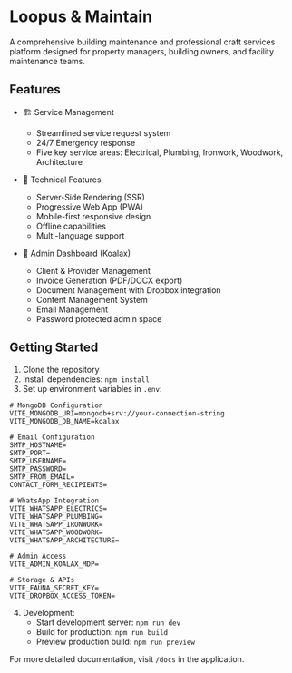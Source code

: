 # Loopus & Maintain

A comprehensive building maintenance and professional craft services platform designed for property managers, building owners, and facility maintenance teams.

## Features

- 🏗️ Service Management
  - Streamlined service request system
  - 24/7 Emergency response
  - Five key service areas: Electrical, Plumbing, Ironwork, Woodwork, Architecture

- 📱 Technical Features
  - Server-Side Rendering (SSR)
  - Progressive Web App (PWA)
  - Mobile-first responsive design
  - Offline capabilities
  - Multi-language support

- 🔐 Admin Dashboard (Koalax)
  - Client & Provider Management
  - Invoice Generation (PDF/DOCX export)
  - Document Management with Dropbox integration
  - Content Management System
  - Email Management
  - Password protected admin space

## Getting Started

1. Clone the repository
2. Install dependencies: `npm install`
3. Set up environment variables in `.env`:

```env
# MongoDB Configuration
VITE_MONGODB_URI=mongodb+srv://your-connection-string
VITE_MONGODB_DB_NAME=koalax

# Email Configuration
SMTP_HOSTNAME=
SMTP_PORT=
SMTP_USERNAME=
SMTP_PASSWORD=
SMTP_FROM_EMAIL=
CONTACT_FORM_RECIPIENTS=

# WhatsApp Integration
VITE_WHATSAPP_ELECTRICS=
VITE_WHATSAPP_PLUMBING=
VITE_WHATSAPP_IRONWORK=
VITE_WHATSAPP_WOODWORK=
VITE_WHATSAPP_ARCHITECTURE=

# Admin Access
VITE_ADMIN_KOALAX_MDP=

# Storage & APIs
VITE_FAUNA_SECRET_KEY=
VITE_DROPBOX_ACCESS_TOKEN=
```

4. Development:
   - Start development server: `npm run dev`
   - Build for production: `npm run build`
   - Preview production build: `npm run preview`

For more detailed documentation, visit `/docs` in the application.